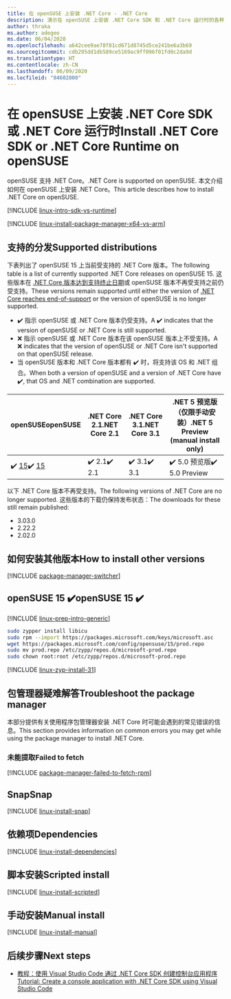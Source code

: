 ```yaml
---
title: 在 openSUSE 上安装 .NET Core - .NET Core
description: 演示在 openSUSE 上安装 .NET Core SDK 和 .NET Core 运行时的各种方式。
author: thraka
ms.author: adegeo
ms.date: 06/04/2020
ms.openlocfilehash: a642cee9ae78f81cd671d8745d5ce241be6a3b69
ms.sourcegitcommit: cdb295dd1db589ce5169ac9ff096f01fd0c2da9d
ms.translationtype: HT
ms.contentlocale: zh-CN
ms.lasthandoff: 06/09/2020
ms.locfileid: "84602800"
---
```

# <a name="install-net-core-sdk-or-net-core-runtime-on-opensuse"></a><span data-ttu-id="dc091-103">在 openSUSE 上安装 .NET Core SDK 或 .NET Core 运行时</span><span class="sxs-lookup"><span data-stu-id="dc091-103">Install .NET Core SDK or .NET Core Runtime on openSUSE</span></span>

<span data-ttu-id="dc091-104">openSUSE 支持 .NET Core。</span><span class="sxs-lookup"><span data-stu-id="dc091-104">.NET Core is supported on openSUSE.</span></span> <span data-ttu-id="dc091-105">本文介绍如何在 openSUSE 上安装 .NET Core。</span><span class="sxs-lookup"><span data-stu-id="dc091-105">This article describes how to install .NET Core on openSUSE.</span></span>

[!INCLUDE [linux-intro-sdk-vs-runtime](includes/linux-intro-sdk-vs-runtime.md)]

[!INCLUDE [linux-install-package-manager-x64-vs-arm](includes/linux-install-package-manager-x64-vs-arm.md)]

## <a name="supported-distributions"></a><span data-ttu-id="dc091-106">支持的分发</span><span class="sxs-lookup"><span data-stu-id="dc091-106">Supported distributions</span></span>

<span data-ttu-id="dc091-107">下表列出了 openSUSE 15 上当前受支持的 .NET Core 版本。</span><span class="sxs-lookup"><span data-stu-id="dc091-107">The following table is a list of currently supported .NET Core releases on openSUSE 15.</span></span> <span data-ttu-id="dc091-108">这些版本在 [.NET Core 版本达到支持终止日期](https://dotnet.microsoft.com/platform/support/policy/dotnet-core)或 openSUSE 版本不再受支持之前仍受支持。</span><span class="sxs-lookup"><span data-stu-id="dc091-108">These versions remain supported until either the version of [.NET Core reaches end-of-support](https://dotnet.microsoft.com/platform/support/policy/dotnet-core) or the version of openSUSE is no longer supported.</span></span>

- <span data-ttu-id="dc091-109">✔️ 指示 openSUSE 或 .NET Core 版本仍受支持。</span><span class="sxs-lookup"><span data-stu-id="dc091-109">A ✔️ indicates that the version of openSUSE or .NET Core is still supported.</span></span>
- <span data-ttu-id="dc091-110">❌ 指示 openSUSE 或 .NET Core 版本在该 openSUSE 版本上不受支持。</span><span class="sxs-lookup"><span data-stu-id="dc091-110">A ❌ indicates that the version of openSUSE or .NET Core isn't supported on that openSUSE release.</span></span>
- <span data-ttu-id="dc091-111">当 openSUSE 版本和 .NET Core 版本都有 ✔️ 时，将支持该 OS 和 .NET 组合。</span><span class="sxs-lookup"><span data-stu-id="dc091-111">When both a version of openSUSE and a version of .NET Core have ✔️, that OS and .NET combination are supported.</span></span>

| <span data-ttu-id="dc091-112">openSUSE</span><span class="sxs-lookup"><span data-stu-id="dc091-112">openSUSE</span></span>                   | <span data-ttu-id="dc091-113">.NET Core 2.1</span><span class="sxs-lookup"><span data-stu-id="dc091-113">.NET Core 2.1</span></span> | <span data-ttu-id="dc091-114">.NET Core 3.1</span><span class="sxs-lookup"><span data-stu-id="dc091-114">.NET Core 3.1</span></span> | <span data-ttu-id="dc091-115">.NET 5 预览版（仅限手动安装）</span><span class="sxs-lookup"><span data-stu-id="dc091-115">.NET 5 Preview (manual install only)</span></span> |
|----------------------------|---------------|---------------|----------------|
| <span data-ttu-id="dc091-116">✔️ [15](#opensuse-15-)</span><span class="sxs-lookup"><span data-stu-id="dc091-116">✔️ [15](#opensuse-15-)</span></span>     | <span data-ttu-id="dc091-117">✔️ 2.1</span><span class="sxs-lookup"><span data-stu-id="dc091-117">✔️ 2.1</span></span>        | <span data-ttu-id="dc091-118">✔️ 3.1</span><span class="sxs-lookup"><span data-stu-id="dc091-118">✔️ 3.1</span></span>        | <span data-ttu-id="dc091-119">✔️ 5.0 预览版</span><span class="sxs-lookup"><span data-stu-id="dc091-119">✔️ 5.0 Preview</span></span> |

<span data-ttu-id="dc091-120">以下 .NET Core 版本不再受支持。</span><span class="sxs-lookup"><span data-stu-id="dc091-120">The following versions of .NET Core are no longer supported.</span></span> <span data-ttu-id="dc091-121">这些版本的下载仍保持发布状态：</span><span class="sxs-lookup"><span data-stu-id="dc091-121">The downloads for these still remain published:</span></span>

- <span data-ttu-id="dc091-122">3.0</span><span class="sxs-lookup"><span data-stu-id="dc091-122">3.0</span></span>
- <span data-ttu-id="dc091-123">2.2</span><span class="sxs-lookup"><span data-stu-id="dc091-123">2.2</span></span>
- <span data-ttu-id="dc091-124">2.0</span><span class="sxs-lookup"><span data-stu-id="dc091-124">2.0</span></span>

## <a name="how-to-install-other-versions"></a><span data-ttu-id="dc091-125">如何安装其他版本</span><span class="sxs-lookup"><span data-stu-id="dc091-125">How to install other versions</span></span>

[!INCLUDE [package-manager-switcher](./includes/package-manager-heading-hack-pkgname.md)]

## <a name="opensuse-15-"></a><span data-ttu-id="dc091-126">openSUSE 15 ✔️</span><span class="sxs-lookup"><span data-stu-id="dc091-126">openSUSE 15 ✔️</span></span>

[!INCLUDE [linux-prep-intro-generic](includes/linux-prep-intro-generic.md)]

```bash
sudo zypper install libicu
sudo rpm --import https://packages.microsoft.com/keys/microsoft.asc
wget https://packages.microsoft.com/config/opensuse/15/prod.repo
sudo mv prod.repo /etc/zypp/repos.d/microsoft-prod.repo
sudo chown root:root /etc/zypp/repos.d/microsoft-prod.repo
```

[!INCLUDE [linux-zyp-install-31](includes/linux-install-31-zyp.md)]

## <a name="troubleshoot-the-package-manager"></a><span data-ttu-id="dc091-127">包管理器疑难解答</span><span class="sxs-lookup"><span data-stu-id="dc091-127">Troubleshoot the package manager</span></span>

<span data-ttu-id="dc091-128">本部分提供有关使用程序包管理器安装 .NET Core 时可能会遇到的常见错误的信息。</span><span class="sxs-lookup"><span data-stu-id="dc091-128">This section provides information on common errors you may get while using the package manager to install .NET Core.</span></span>

### <a name="failed-to-fetch"></a><span data-ttu-id="dc091-129">未能提取</span><span class="sxs-lookup"><span data-stu-id="dc091-129">Failed to fetch</span></span>

[!INCLUDE [package-manager-failed-to-fetch-rpm](includes/package-manager-failed-to-fetch-rpm.md)]

## <a name="snap"></a><span data-ttu-id="dc091-130">Snap</span><span class="sxs-lookup"><span data-stu-id="dc091-130">Snap</span></span>

[!INCLUDE [linux-install-snap](includes/linux-install-snap.md)]

## <a name="dependencies"></a><span data-ttu-id="dc091-131">依赖项</span><span class="sxs-lookup"><span data-stu-id="dc091-131">Dependencies</span></span>

[!INCLUDE [linux-install-dependencies](includes/linux-install-dependencies.md)]

## <a name="scripted-install"></a><span data-ttu-id="dc091-132">脚本安装</span><span class="sxs-lookup"><span data-stu-id="dc091-132">Scripted install</span></span>

[!INCLUDE [linux-install-scripted](includes/linux-install-scripted.md)]

## <a name="manual-install"></a><span data-ttu-id="dc091-133">手动安装</span><span class="sxs-lookup"><span data-stu-id="dc091-133">Manual install</span></span>

[!INCLUDE [linux-install-manual](includes/linux-install-manual.md)]

## <a name="next-steps"></a><span data-ttu-id="dc091-134">后续步骤</span><span class="sxs-lookup"><span data-stu-id="dc091-134">Next steps</span></span>

- [<span data-ttu-id="dc091-135">教程：使用 Visual Studio Code 通过 .NET Core SDK 创建控制台应用程序</span><span class="sxs-lookup"><span data-stu-id="dc091-135">Tutorial: Create a console application with .NET Core SDK using Visual Studio Code</span></span>](../tutorials/with-visual-studio-code.md)
